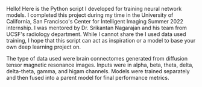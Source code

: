 Hello! Here is the Python script I developed for training neural network models. I completed this project during my time in the 
University of California, San Francisco's Center for Intelligent Imaging Summer 2022 internship. I was mentored by Dr. Srikantan Nagarajan
and his team from UCSF's radiology department. While I cannot share the I used data used training, I hope that this script can act 
as inspiration or a model to base your own deep learning project on. 

The type of data used were brain connectomes generated from diffusion tensor magnetic resonance images. Inputs were in alpha, beta, theta,
delta, delta-theta, gamma, and higam channels. Models were trained separately and then fused into a parent model for final performance
metrics. 
